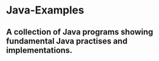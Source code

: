 # Java-Examples

## A collection of Java programs showing fundamental Java practises and implementations.
